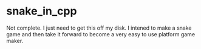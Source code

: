 # snake_in_cpp
Not complete. I just need to get this off my disk. I intened to make a snake game and then take it forward to become a very easy to use platform game maker. 
